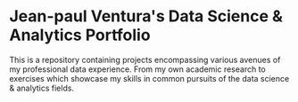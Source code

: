 # Jean-paul Ventura's Data Science & Analytics Portfolio

This is a repository containing projects encompassing various avenues of my professional data experience. From my own academic research to exercises which showcase my skills in common pursuits of the data science & analytics fields.